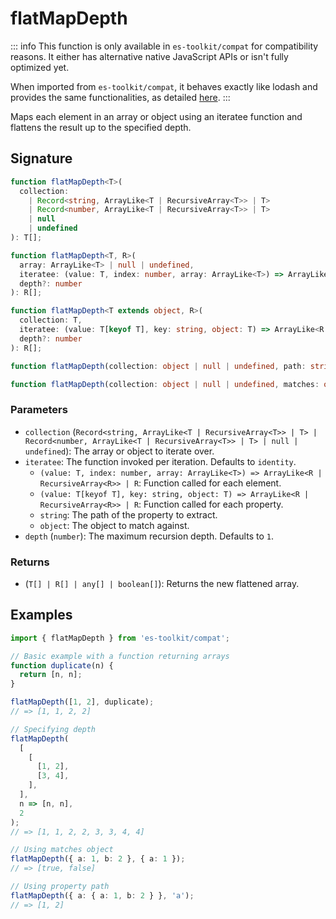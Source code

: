 # flatMapDepth

::: info
This function is only available in `es-toolkit/compat` for compatibility reasons. It either has alternative native JavaScript APIs or isn't fully optimized yet.

When imported from `es-toolkit/compat`, it behaves exactly like lodash and provides the same functionalities, as detailed [here](../../../compatibility.md).
:::

Maps each element in an array or object using an iteratee function and flattens the result up to the specified depth.

## Signature

```typescript
function flatMapDepth<T>(
  collection:
    | Record<string, ArrayLike<T | RecursiveArray<T>> | T>
    | Record<number, ArrayLike<T | RecursiveArray<T>> | T>
    | null
    | undefined
): T[];

function flatMapDepth<T, R>(
  array: ArrayLike<T> | null | undefined,
  iteratee: (value: T, index: number, array: ArrayLike<T>) => ArrayLike<R | RecursiveArray<R>> | R,
  depth?: number
): R[];

function flatMapDepth<T extends object, R>(
  collection: T,
  iteratee: (value: T[keyof T], key: string, object: T) => ArrayLike<R | RecursiveArray<R>> | R,
  depth?: number
): R[];

function flatMapDepth(collection: object | null | undefined, path: string, depth?: number): any[];

function flatMapDepth(collection: object | null | undefined, matches: object, depth?: number): boolean[];
```

### Parameters

- `collection` (`Record<string, ArrayLike<T | RecursiveArray<T>> | T> | Record<number, ArrayLike<T | RecursiveArray<T>> | T> | null | undefined`): The array or object to iterate over.
- `iteratee`: The function invoked per iteration. Defaults to `identity`.
  - `(value: T, index: number, array: ArrayLike<T>) => ArrayLike<R | RecursiveArray<R>> | R`: Function called for each element.
  - `(value: T[keyof T], key: string, object: T) => ArrayLike<R | RecursiveArray<R>> | R`: Function called for each property.
  - `string`: The path of the property to extract.
  - `object`: The object to match against.
- `depth` (`number`): The maximum recursion depth. Defaults to `1`.

### Returns

- (`T[] | R[] | any[] | boolean[]`): Returns the new flattened array.

## Examples

```typescript
import { flatMapDepth } from 'es-toolkit/compat';

// Basic example with a function returning arrays
function duplicate(n) {
  return [n, n];
}

flatMapDepth([1, 2], duplicate);
// => [1, 1, 2, 2]

// Specifying depth
flatMapDepth(
  [
    [
      [1, 2],
      [3, 4],
    ],
  ],
  n => [n, n],
  2
);
// => [1, 1, 2, 2, 3, 3, 4, 4]

// Using matches object
flatMapDepth({ a: 1, b: 2 }, { a: 1 });
// => [true, false]

// Using property path
flatMapDepth({ a: { a: 1, b: 2 } }, 'a');
// => [1, 2]
```
